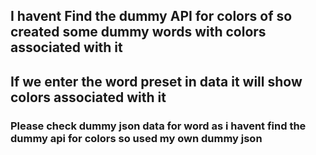 ## I havent Find the dummy API for colors of so created some dummy words with colors associated with it
## If we enter the word preset in data it will show colors associated with it

### Please check dummy json data for word as i havent find the dummy api for colors so used my own dummy json

